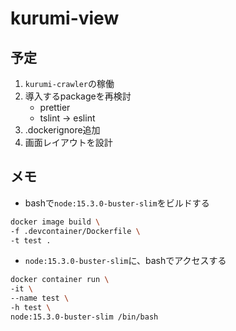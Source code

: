 # kurumi-view

## 予定

1. `kurumi-crawler`の稼働
1. 導入するpackageを再検討
    - prettier
    - tslint -> eslint
1. .dockerignore追加
1. 画面レイアウトを設計

## メモ

- bashで`node:15.3.0-buster-slim`をビルドする

```bash
docker image build \
-f .devcontainer/Dockerfile \
-t test .
```

- `node:15.3.0-buster-slim`に、bashでアクセスする

```bash
docker container run \
-it \
--name test \
-h test \
node:15.3.0-buster-slim /bin/bash
```

